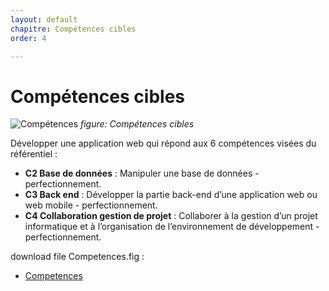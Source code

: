 ```yaml
---
layout: default
chapitre: Compétences cibles
order: 4

---
```

# Compétences cibles

![Compétences](/lab-crud-standard-yasmine/compétences-cibles/images/Compétences-cibles.png)
*figure: Compétences cibles*

<!-- note -->

Développer une application web qui répond aux 6 compétences visées du référentiel :
- **C2 Base de données** : Manipuler une base de données - perfectionnement.
- **C3 Back end** : Développer la partie back-end d’une application web ou web mobile - perfectionnement.
- **C4 Collaboration gestion de projet** : Collaborer à la gestion d’un projet informatique et à l’organisation de l’environnement de développement - perfectionnement.

download file Competences.fig :
 - [Competences](/prototype/Compétences-cibles/Competences.fig "download")

<!-- new slide -->